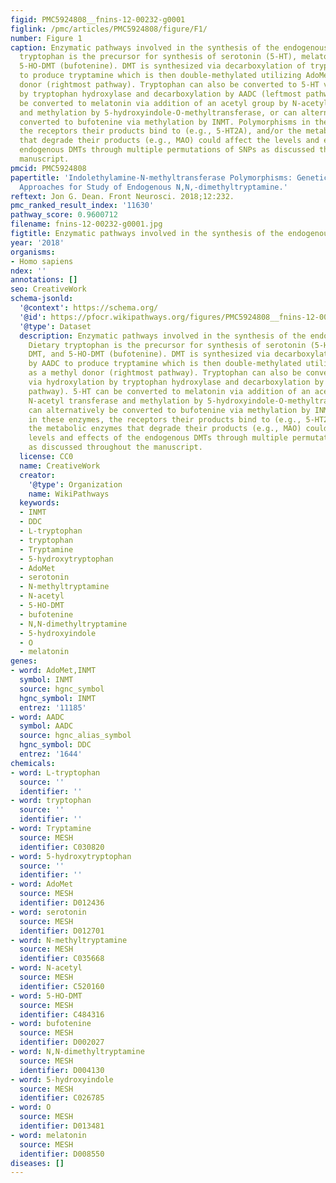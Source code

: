 ```yaml
---
figid: PMC5924808__fnins-12-00232-g0001
figlink: /pmc/articles/PMC5924808/figure/F1/
number: Figure 1
caption: Enzymatic pathways involved in the synthesis of the endogenous DMTs. Dietary
  tryptophan is the precursor for synthesis of serotonin (5-HT), melatonin, DMT, and
  5-HO-DMT (bufotenine). DMT is synthesized via decarboxylation of tryptophan by AADC
  to produce tryptamine which is then double-methylated utilizing AdoMet as a methyl
  donor (rightmost pathway). Tryptophan can also be converted to 5-HT via hydroxylation
  by tryptophan hydroxylase and decarboxylation by AADC (leftmost pathway). 5-HT can
  be converted to melatonin via addition of an acetyl group by N-acetyl transferase
  and methylation by 5-hydroxyindole-O-methyltransferase, or can alternatively be
  converted to bufotenine via methylation by INMT. Polymorphisms in these enzymes,
  the receptors their products bind to (e.g., 5-HT2A), and/or the metabolic enzymes
  that degrade their products (e.g., MAO) could affect the levels and effects of the
  endogenous DMTs through multiple permutations of SNPs as discussed throughout the
  manuscript.
pmcid: PMC5924808
papertitle: 'Indolethylamine-N-methyltransferase Polymorphisms: Genetic and Biochemical
  Approaches for Study of Endogenous N,N,-dimethyltryptamine.'
reftext: Jon G. Dean. Front Neurosci. 2018;12:232.
pmc_ranked_result_index: '11630'
pathway_score: 0.9600712
filename: fnins-12-00232-g0001.jpg
figtitle: Enzymatic pathways involved in the synthesis of the endogenous DMTs
year: '2018'
organisms:
- Homo sapiens
ndex: ''
annotations: []
seo: CreativeWork
schema-jsonld:
  '@context': https://schema.org/
  '@id': https://pfocr.wikipathways.org/figures/PMC5924808__fnins-12-00232-g0001.html
  '@type': Dataset
  description: Enzymatic pathways involved in the synthesis of the endogenous DMTs.
    Dietary tryptophan is the precursor for synthesis of serotonin (5-HT), melatonin,
    DMT, and 5-HO-DMT (bufotenine). DMT is synthesized via decarboxylation of tryptophan
    by AADC to produce tryptamine which is then double-methylated utilizing AdoMet
    as a methyl donor (rightmost pathway). Tryptophan can also be converted to 5-HT
    via hydroxylation by tryptophan hydroxylase and decarboxylation by AADC (leftmost
    pathway). 5-HT can be converted to melatonin via addition of an acetyl group by
    N-acetyl transferase and methylation by 5-hydroxyindole-O-methyltransferase, or
    can alternatively be converted to bufotenine via methylation by INMT. Polymorphisms
    in these enzymes, the receptors their products bind to (e.g., 5-HT2A), and/or
    the metabolic enzymes that degrade their products (e.g., MAO) could affect the
    levels and effects of the endogenous DMTs through multiple permutations of SNPs
    as discussed throughout the manuscript.
  license: CC0
  name: CreativeWork
  creator:
    '@type': Organization
    name: WikiPathways
  keywords:
  - INMT
  - DDC
  - L-tryptophan
  - tryptophan
  - Tryptamine
  - 5-hydroxytryptophan
  - AdoMet
  - serotonin
  - N-methyltryptamine
  - N-acetyl
  - 5-HO-DMT
  - bufotenine
  - N,N-dimethyltryptamine
  - 5-hydroxyindole
  - O
  - melatonin
genes:
- word: AdoMet,INMT
  symbol: INMT
  source: hgnc_symbol
  hgnc_symbol: INMT
  entrez: '11185'
- word: AADC
  symbol: AADC
  source: hgnc_alias_symbol
  hgnc_symbol: DDC
  entrez: '1644'
chemicals:
- word: L-tryptophan
  source: ''
  identifier: ''
- word: tryptophan
  source: ''
  identifier: ''
- word: Tryptamine
  source: MESH
  identifier: C030820
- word: 5-hydroxytryptophan
  source: ''
  identifier: ''
- word: AdoMet
  source: MESH
  identifier: D012436
- word: serotonin
  source: MESH
  identifier: D012701
- word: N-methyltryptamine
  source: MESH
  identifier: C035668
- word: N-acetyl
  source: MESH
  identifier: C520160
- word: 5-HO-DMT
  source: MESH
  identifier: C484316
- word: bufotenine
  source: MESH
  identifier: D002027
- word: N,N-dimethyltryptamine
  source: MESH
  identifier: D004130
- word: 5-hydroxyindole
  source: MESH
  identifier: C026785
- word: O
  source: MESH
  identifier: D013481
- word: melatonin
  source: MESH
  identifier: D008550
diseases: []
---
```

